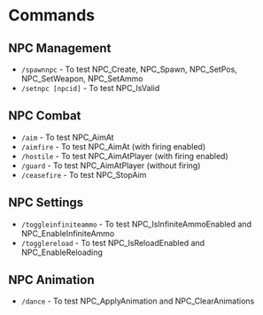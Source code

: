 # Commands

## NPC Management
- `/spawnnpc` - To test NPC_Create, NPC_Spawn, NPC_SetPos, NPC_SetWeapon, NPC_SetAmmo
- `/setnpc [npcid]` - To test NPC_IsValid

## NPC Combat
- `/aim` - To test NPC_AimAt
- `/aimfire` - To test NPC_AimAt (with firing enabled)
- `/hostile` - To test NPC_AimAtPlayer (with firing enabled)
- `/guard` - To test NPC_AimAtPlayer (without firing)
- `/ceasefire` - To test NPC_StopAim

## NPC Settings
- `/toggleinfiniteammo` - To test NPC_IsInfiniteAmmoEnabled and NPC_EnableInfiniteAmmo
- `/togglereload` - To test NPC_IsReloadEnabled and NPC_EnableReloading

## NPC Animation
- `/dance` - To test NPC_ApplyAnimation and NPC_ClearAnimations
